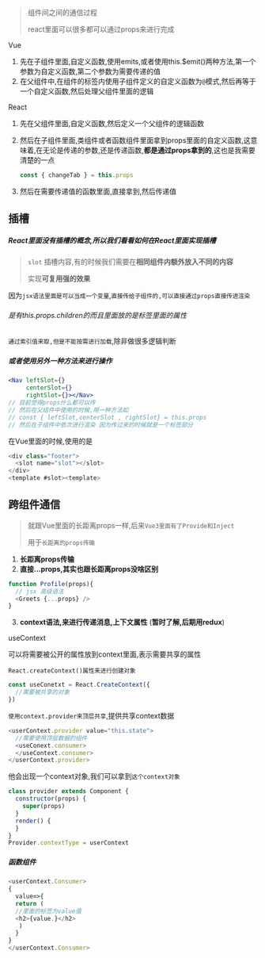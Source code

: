 > 组件间之间的通信过程
>
> react里面可以很多都可以通过props来进行完成

Vue

1. 先在子组件里面,自定义函数,使用emits,或者使用this.$emit()两种方法,第一个参数为自定义函数,第二个参数为需要传递的值
2. 在父组件中,在组件的标签内使用子组件定义的自定义函数为`@`模式,然后再等于一个自定义函数,然后处理父组件里面的逻辑

React

1. 先在父组件里面,自定义函数,然后定义一个父组件的逻辑函数

2. 然后在子组件里面,类组件或者函数组件里面拿到props里面的自定义函数,这意味着,在无论是传递的参数,还是传递函数,**都是通过props拿到的**,这也是我需要清楚的一点

   ```js 
   const { changeTab } = this.props
   ```

3. 然后在需要传递值的函数里面,直接拿到,然后传递值

## 插槽

##### React里面没有插槽的概念,所以我们看看如何在React里面实现插槽

> `slot`    插槽内容,有的时候我们需要在**相同组件内额外放入不同的内容**
>
> 实现**可复用强的效果**

因为`jsx语法里面是可以当成一个变量`,`直接传给子组件的,可以直接通过props直接传进渲染`

###### 是有this.props.children的而且里面放的是标签里面的属性

`通过索引值来取,但是不能按需进行加载`,除非做很多逻辑判断

##### 或者使用另外一种方法来进行操作

```jsx
<Nav leftSlot={}
     centerSlot={}
     rightSlot={}></Nav>
// 目前觉得props什么都可以传
// 然后在父组件中使用的时候,用一种方法如
// const { leftSlot,centerSlot , rightSlot} = this.props
// 然后在子组件中依次进行渲染 因为传过来的时候就是一个标签部分
```

在Vue里面的时候,使用的是

```js
<div class="footer">
  <slot name="slot"></slot>
</div>
<template #slot><template>
```

## 跨组件通信

> 就跟Vue里面的长距离props一样,后来`Vue3里面有了Provide和Inject`
>
> 用于`长距离的props传输`

1. **长距离props传输**
2. **直接...props,其实也跟长距离props没啥区别**

```js
function Profile(props){
  // jsx 高级语法
  <Greets {...props} />
}
```

3. **context语法,来进行传递消息,上下文属性**      (**暂时了解,后期用redux**)

useContext

可以将需要被公开的属性放到context里面,表示需要共享的属性

`React.createContext()属性来进行创建对象`

```js
const useConetxt = React.CreateContext({
  //需要被共享的对象
})
```

`使用context.provider来顶层共享`,提供共享context数据

```js
<userContext.provider value="this.state">
  //需要使用顶层数据的组件
  <useConext.consumer>
  </useContext.consumer>
</userContext.provider>
```

他会出现一个context对象,我们可以拿到`这个context对象`

```js
class provider extends Component {
  constructor(props) {
    super(props)
  }
  render() {
  }
}
Provider.contextType = userContext
```

##### 函数组件

```js
<userContext.Consumer>
{
  value=>{
  return (
  //里面的标签为value值
  <h2>{value.}</h2>
   )
  }
}
</userContext.Consumer>
```

